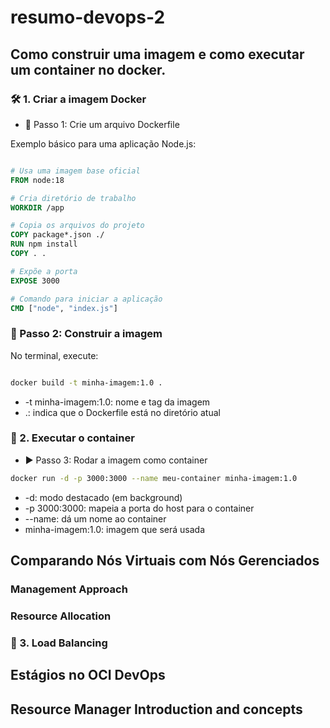 # resumo-devops-2

## Como construir uma imagem e como executar um container no docker.

### 🛠️ 1. Criar a imagem Docker

- 📄 Passo 1: Crie um arquivo Dockerfile

Exemplo básico para uma aplicação Node.js:
```Dockerfile

# Usa uma imagem base oficial
FROM node:18

# Cria diretório de trabalho
WORKDIR /app

# Copia os arquivos do projeto
COPY package*.json ./
RUN npm install
COPY . .

# Expõe a porta
EXPOSE 3000

# Comando para iniciar a aplicação
CMD ["node", "index.js"]


```

### 🧱 Passo 2: Construir a imagem

No terminal, execute:

```bash

docker build -t minha-imagem:1.0 .

```

- -t minha-imagem:1.0: nome e tag da imagem
- .: indica que o Dockerfile está no diretório atual

### 🚀 2. Executar o container

- ▶️ Passo 3: Rodar a imagem como container

```bash
docker run -d -p 3000:3000 --name meu-container minha-imagem:1.0
```

* -d: modo destacado (em background)
* -p 3000:3000: mapeia a porta do host para o container
* --name: dá um nome ao container
* minha-imagem:1.0: imagem que será usada

## Comparando Nós Virtuais com Nós Gerenciados

### Management Approach

### Resource Allocation

### 🔀 3. Load Balancing

## Estágios no OCI DevOps

## Resource Manager Introduction and concepts


